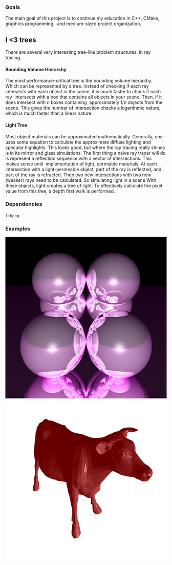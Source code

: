 ### Goals
The main goal of this project is to continue my education in C++, CMake, graphics programming, 
and medium-sized project organization. 

## I <3 trees
There are several very interesting tree-like problem structures.
in ray tracing. 

#### Bounding Volume Hierarchy
The most performance-critical tree is the bounding volume hierarchy. Which can be represented by a tree.
Instead of checking if each ray intersects with each object in the scene, it is much faster to check if each ray 
intersects with a box that contains all objects in your scene. Then, if it does intersect with n boxes containing 
approximately 1/n objects from the scene. This gives the number of intersection checks a logarithmic nature, which is
much faster than a linear nature. 

#### Light Tree
Most object materials can be approximated mathematically. Generally, one uses some equation to calculate the approximate
diffuse lighting and specular highlights. This looks good, but where the ray tracing really shines is in its mirror and glass simulations.
The first thing a naive ray tracer will do is represent a reflection sequence with a vector of intersections. This makes sense until 
implementation of light, permiable materials. At each intersection with a light-permeable object, part of the ray is reflected, and part
of the ray is refracted. Then two new intersections with two new (weaker) rays need to be calculated. So simulating light in a scene
With these objects, light creates a tree of light. To effectively calculate the pixel value from this tree, a depth first
walk is performed.

### Dependencies
`libpng`

### Examples
![example 4](https://github.com/nickbhorton/beamburst/blob/main/resources/example4.png?raw=true)
![example 3](https://github.com/nickbhorton/beamburst/blob/main/resources/example3.png?raw=true)
